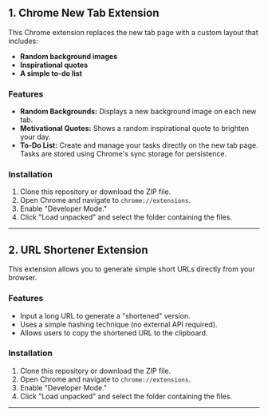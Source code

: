 
## 1. Chrome New Tab Extension

This Chrome extension replaces the new tab page with a custom layout that includes:

- **Random background images**
- **Inspirational quotes**
- **A simple to-do list**

### Features

- **Random Backgrounds:** Displays a new background image on each new tab.
- **Motivational Quotes:** Shows a random inspirational quote to brighten your day.
- **To-Do List:** Create and manage your tasks directly on the new tab page. Tasks are stored using Chrome's sync storage for persistence.

### Installation

1. Clone this repository or download the ZIP file.
2. Open Chrome and navigate to `chrome://extensions`.
3. Enable "Developer Mode."
4. Click "Load unpacked" and select the folder containing the files.

---

## 2. URL Shortener Extension

This extension allows you to generate simple short URLs directly from your browser.

### Features

- Input a long URL to generate a "shortened" version.
- Uses a simple hashing technique (no external API required).
- Allows users to copy the shortened URL to the clipboard.

### Installation

1. Clone this repository or download the ZIP file.
2. Open Chrome and navigate to `chrome://extensions`.
3. Enable "Developer Mode."
4. Click "Load unpacked" and select the folder containing the files.

---
